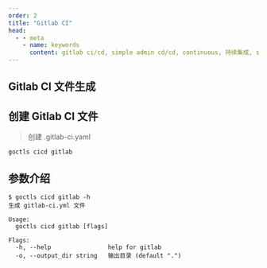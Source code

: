 ```yaml
---
order: 2
title: "Gitlab CI"
head:
  - - meta
    - name: keywords
      content: gitlab ci/cd, simple admin cd/cd, continuous, 持续集成, simple admin
---
```


## Gitlab CI 文件生成

## 创建 Gitlab CI 文件

> 创建 .gitlab-ci.yaml

```shell
goctls cicd gitlab
```

## 参数介绍

```shell
$ goctls cicd gitlab -h
生成 gitlab-ci.yml 文件

Usage:
  goctls cicd gitlab [flags]

Flags:
  -h, --help                help for gitlab
  -o, --output_dir string   输出目录 (default ".")
```

